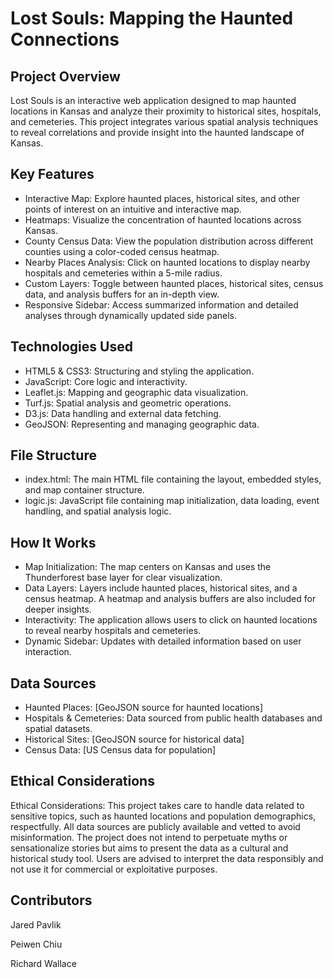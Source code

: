 # Lost Souls: Mapping the Haunted Connections
## Project Overview
Lost Souls is an interactive web application designed to map haunted locations in Kansas and analyze their proximity to historical sites, hospitals, and cemeteries. This project integrates various spatial analysis techniques to reveal correlations and provide insight into the haunted landscape of Kansas.

## Key Features
- Interactive Map: Explore haunted places, historical sites, and other points of interest on an intuitive and interactive map.
- Heatmaps: Visualize the concentration of haunted locations across Kansas.
- County Census Data: View the population distribution across different counties using a color-coded census heatmap.
- Nearby Places Analysis: Click on haunted locations to display nearby hospitals and cemeteries within a 5-mile radius.
- Custom Layers: Toggle between haunted places, historical sites, census data, and analysis buffers for an in-depth view.
- Responsive Sidebar: Access summarized information and detailed analyses through dynamically updated side panels.

## Technologies Used
- HTML5 & CSS3: Structuring and styling the application.
- JavaScript: Core logic and interactivity.
- Leaflet.js: Mapping and geographic data visualization.
- Turf.js: Spatial analysis and geometric operations.
- D3.js: Data handling and external data fetching.
- GeoJSON: Representing and managing geographic data.

## File Structure
- index.html: The main HTML file containing the layout, embedded styles, and map container structure.
- logic.js: JavaScript file containing map initialization, data loading, event handling, and spatial analysis logic.

## How It Works
- Map Initialization: The map centers on Kansas and uses the Thunderforest base layer for clear visualization.
- Data Layers: Layers include haunted places, historical sites, and a census heatmap. A heatmap and analysis buffers are also included for deeper insights.
- Interactivity: The application allows users to click on haunted locations to reveal nearby hospitals and cemeteries.
- Dynamic Sidebar: Updates with detailed information based on user interaction.

## Data Sources
- Haunted Places: [GeoJSON source for haunted locations]
- Hospitals & Cemeteries: Data sourced from public health databases and spatial datasets.
- Historical Sites: [GeoJSON source for historical data]
- Census Data: [US Census data for population]

## Ethical Considerations
Ethical Considerations: This project takes care to handle data related to sensitive topics, such as haunted locations and population demographics, respectfully. All data sources are publicly available and vetted to avoid misinformation. The project does not intend to perpetuate myths or sensationalize stories but aims to present the data as a cultural and historical study tool. Users are advised to interpret the data responsibly and not use it for commercial or exploitative purposes.

## Contributors
Jared Pavlik

Peiwen Chiu

Richard Wallace
